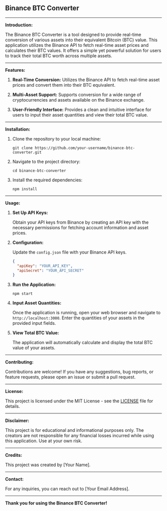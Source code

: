 ## Binance BTC Converter

---

**Introduction:**

The Binance BTC Converter is a tool designed to provide real-time conversion of various assets into their equivalent Bitcoin (BTC) value. This application utilizes the Binance API to fetch real-time asset prices and calculates their BTC values. It offers a simple yet powerful solution for users to track their total BTC worth across multiple assets.

---

**Features:**

1. **Real-Time Conversion:** Utilizes the Binance API to fetch real-time asset prices and convert them into their BTC equivalent.

2. **Multi-Asset Support:** Supports conversion for a wide range of cryptocurrencies and assets available on the Binance exchange.

3. **User-Friendly Interface:** Provides a clean and intuitive interface for users to input their asset quantities and view their total BTC value.

---

**Installation:**

1. Clone the repository to your local machine:

   ```
   git clone https://github.com/your-username/binance-btc-converter.git
   ```

2. Navigate to the project directory:

   ```
   cd binance-btc-converter
   ```

3. Install the required dependencies:

   ```
   npm install
   ```

---

**Usage:**

1. **Set Up API Keys:**

   Obtain your API keys from Binance by creating an API key with the necessary permissions for fetching account information and asset prices.

2. **Configuration:**

   Update the `config.json` file with your Binance API keys.

   ```json
   {
     "apiKey": "YOUR_API_KEY",
     "apiSecret": "YOUR_API_SECRET"
   }
   ```

3. **Run the Application:**

   ```
   npm start
   ```

4. **Input Asset Quantities:**

   Once the application is running, open your web browser and navigate to `http://localhost:3000`. Enter the quantities of your assets in the provided input fields.

5. **View Total BTC Value:**

   The application will automatically calculate and display the total BTC value of your assets.

---

**Contributing:**

Contributions are welcome! If you have any suggestions, bug reports, or feature requests, please open an issue or submit a pull request.

---

**License:**

This project is licensed under the MIT License - see the [LICENSE](LICENSE) file for details.

---

**Disclaimer:**

This project is for educational and informational purposes only. The creators are not responsible for any financial losses incurred while using this application. Use at your own risk.

---

**Credits:**

This project was created by [Your Name].

---

**Contact:**

For any inquiries, you can reach out to [Your Email Address].

---

**Thank you for using the Binance BTC Converter!**
```